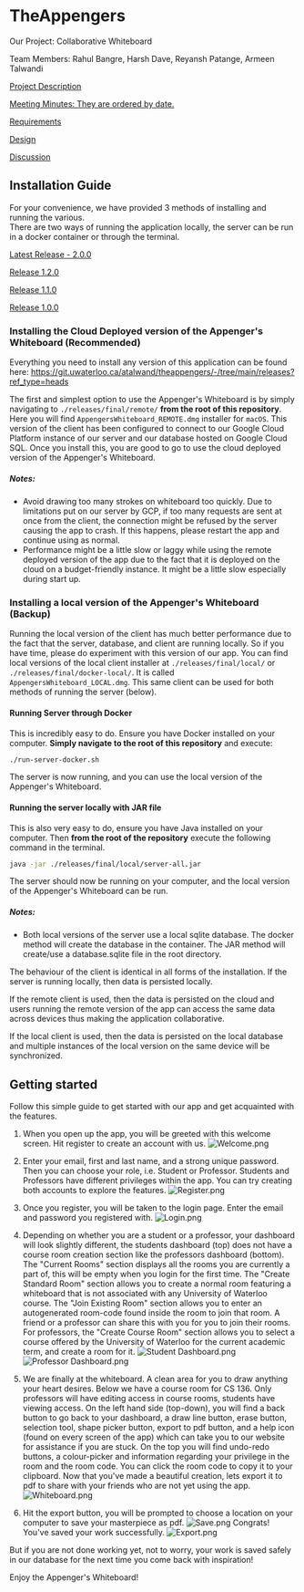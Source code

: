 # TheAppengers

Our Project: Collaborative Whiteboard 

Team Members: Rahul Bangre, Harsh Dave, Reyansh Patange, Armeen Talwandi

[Project Description](https://git.uwaterloo.ca/atalwand/theappengers/-/wikis/Project-Description)

[Meeting Minutes: They are ordered by date.](https://git.uwaterloo.ca/atalwand/theappengers/-/wikis/Meeting-Minutes)

[Requirements](https://git.uwaterloo.ca/atalwand/theappengers/-/wikis/Requirements)

[Design](https://git.uwaterloo.ca/atalwand/theappengers/-/wikis/Design)

[Discussion](https://git.uwaterloo.ca/atalwand/theappengers/-/wikis/Discussion)

## Installation Guide
For your convenience, we have provided 3 methods of installing and running the various.  
There are two ways of running the application locally, the server can be run in a docker container or through the terminal.  

[Latest Release - 2.0.0](https://git.uwaterloo.ca/atalwand/theappengers/-/releases/2.0.0)

[Release 1.2.0](https://git.uwaterloo.ca/atalwand/theappengers/-/releases/1.2.0)

[Release 1.1.0](https://git.uwaterloo.ca/atalwand/theappengers/-/releases/1.1.0)

[Release 1.0.0](https://git.uwaterloo.ca/atalwand/theappengers/-/releases/1.0.0)


### Installing the Cloud Deployed version of the Appenger's Whiteboard (Recommended)

Everything you need to install any version of this application can be found here: https://git.uwaterloo.ca/atalwand/theappengers/-/tree/main/releases?ref_type=heads

The first and simplest option to use the Appenger's Whiteboard is by simply navigating to
`./releases/final/remote/` **from the root of this repository**. Here you will find `AppengersWhiteboard_REMOTE.dmg` installer for `macOS`. This version of the client has
been configured to connect to our Google Cloud Platform instance of our server and our database hosted on Google Cloud SQL. 
Once you install this, you are good to go to use the cloud deployed version of the Appenger's Whiteboard.

##### Notes: 
- Avoid drawing too many strokes on whiteboard too quickly. Due to limitations put on our server by GCP, if too many requests are sent at once from the client, the connection might be refused by the server causing the app to crash. If this happens, please restart the app and continue using as normal.
- Performance might be a little slow or laggy while using the remote deployed version of the app due to the fact that it is deployed on the cloud on a budget-friendly instance. It might be a little slow especially during start up. 

### Installing a local version of the Appenger's Whiteboard (Backup)

Running the local version of the client has much better performance due to the fact that the server, database, and client are running locally. So if you have time, please do experiment with this version of our app.
You can find local versions of the local client installer at `./releases/final/local/` or `./releases/final/docker-local/`. It is called `AppengersWhiteboard_LOCAL.dmg`. This same client can be used for both methods of running the server (below).

#### Running Server through Docker
This is incredibly easy to do. Ensure you have Docker installed on your computer. **Simply navigate to the root of this repository** and execute:
```bash
./run-server-docker.sh
```
The server is now running, and you can use the local version of the Appenger's Whiteboard.

#### Running the server locally with JAR file
This is also very easy to do, ensure you have Java installed on your computer. Then **from the root of the repository** execute the following command in the terminal.
```bash
java -jar ./releases/final/local/server-all.jar
```
The server should now be running on your computer, and the local version of the Appenger's Whiteboard can be run.

##### Notes:
- Both local versions of the server use a local sqlite database. The docker method will create the database in the container. The JAR method will create/use a database.sqlite file in the root directory.

The behaviour of the client is identical in all forms of the installation. If the server is running locally, then data is persisted locally.  

If the remote client is used, then the data is persisted on the cloud and users running the remote version of the app can access the same data across devices thus making the application collaborative.  

If the local client is used, then the data is persisted on the local database and multiple instances of the local version on the same device will be synchronized.


## Getting started
Follow this simple guide to get started with our app and get acquainted with the features. 

1. When you open up the app, you will be greeted with this welcome screen. Hit register to create an account with us.
![Welcome.png](..%2F..%2F..%2F..%2F..%2F..%2F..%2FScreenshots%2FWelcome.png)  
  

2. Enter your email, first and last name, and a strong unique password. Then you can choose your role, i.e. Student or Professor. 
Students and Professors have different privileges within the app. You can try creating both accounts to explore the features.
![Register.png](..%2F..%2F..%2F..%2F..%2F..%2F..%2FScreenshots%2FRegister.png)
  

3. Once you register, you will be taken to the login page. Enter the email and password you registered with.
![Login.png](..%2F..%2F..%2F..%2F..%2F..%2F..%2FScreenshots%2FLogin.png)


4. Depending on whether you are a student or a professor, your dashboard will look slightly different, 
the students dashboard (top) does not have a course room creation section like the professors dashboard (bottom).
The "Current Rooms" section displays all the rooms you are currently a part of, this will be empty when you login for the first time.
The "Create Standard Room" section allows you to create a normal room featuring a whiteboard that is not associated with any University of Waterloo course.
The "Join Existing Room" section allows you to enter an autogenerated room-code found inside the room to join that room. A friend or a professor can share this with you for you to join their rooms.
For professors, the "Create Course Room" section allows you to select a course offered by the University of Waterloo for the current academic term, and create a room for it.
![Student Dashboard.png](..%2F..%2F..%2F..%2F..%2F..%2F..%2FScreenshots%2FStudent%20Dashboard.png)
![Professor Dashboard.png](..%2F..%2F..%2F..%2F..%2F..%2F..%2FScreenshots%2FProfessor%20Dashboard.png)


5. We are finally at the whiteboard. A clean area for you to draw anything your heart desires.
Below we have a course room for CS 136. Only professors will have editing access in course rooms, students have viewing access. 
On the left hand side (top-down), you will find a back button to go back to your dashboard, a draw line button, erase button, selection tool, shape picker button, 
export to pdf button, and a help icon (found on every screen of the app) which can take you to our website for assistance if you are stuck.
On the top you will find undo-redo buttons, a colour-picker and information regarding your privilege in the room and the room code. 
You can click the room code to copy it to your clipboard. Now that you've made a beautiful creation, lets export it to pdf to share with your friends who are not yet using the app.
![Whiteboard.png](..%2F..%2F..%2F..%2F..%2F..%2F..%2FScreenshots%2FWhiteboard.png)


6. Hit the export button, you will be prompted to choose a location on your computer to save your masterpiece as pdf.
![Save.png](..%2F..%2F..%2F..%2F..%2F..%2F..%2FScreenshots%2FSave.png)
Congrats! You've saved your work successfully.
![Export.png](..%2F..%2F..%2F..%2F..%2F..%2F..%2FScreenshots%2FExport.png)


But if you are not done working yet, not to worry, your work is saved safely in our database for the next time you come back with inspiration!

Enjoy the Appenger's Whiteboard!

[//]: # ()
[//]: # (To make it easy for you to get started with GitLab, here's a list of recommended next steps.)

[//]: # ()
[//]: # (Already a pro? Just edit this README.md and make it your own. Want to make it easy? [Use the template at the bottom]&#40;#editing-this-readme&#41;!)

[//]: # ()
[//]: # (## Add your files)

[//]: # ()
[//]: # (- [ ] [Create]&#40;https://docs.gitlab.com/ee/user/project/repository/web_editor.html#create-a-file&#41; or [upload]&#40;https://docs.gitlab.com/ee/user/project/repository/web_editor.html#upload-a-file&#41; files)

[//]: # (- [ ] [Add files using the command line]&#40;https://docs.gitlab.com/ee/gitlab-basics/add-file.html#add-a-file-using-the-command-line&#41; or push an existing Git repository with the following command:)

[//]: # ()
[//]: # (```)

[//]: # (cd existing_repo)

[//]: # (git remote add origin https://git.uwaterloo.ca/atalwand/theappengers.git)

[//]: # (git branch -M main)

[//]: # (git push -uf origin main)

[//]: # (```)

[//]: # ()
[//]: # (## Integrate with your tools)

[//]: # ()
[//]: # (- [ ] [Set up project integrations]&#40;https://git.uwaterloo.ca/atalwand/theappengers/-/settings/integrations&#41;)

[//]: # ()
[//]: # (## Collaborate with your team)

[//]: # ()
[//]: # (- [ ] [Invite team members and collaborators]&#40;https://docs.gitlab.com/ee/user/project/members/&#41;)

[//]: # (- [ ] [Create a new merge request]&#40;https://docs.gitlab.com/ee/user/project/merge_requests/creating_merge_requests.html&#41;)

[//]: # (- [ ] [Automatically close issues from merge requests]&#40;https://docs.gitlab.com/ee/user/project/issues/managing_issues.html#closing-issues-automatically&#41;)

[//]: # (- [ ] [Enable merge request approvals]&#40;https://docs.gitlab.com/ee/user/project/merge_requests/approvals/&#41;)

[//]: # (- [ ] [Set auto-merge]&#40;https://docs.gitlab.com/ee/user/project/merge_requests/merge_when_pipeline_succeeds.html&#41;)

[//]: # ()
[//]: # (## Test and Deploy)

[//]: # ()
[//]: # (Use the built-in continuous integration in GitLab.)

[//]: # ()
[//]: # (- [ ] [Get started with GitLab CI/CD]&#40;https://docs.gitlab.com/ee/ci/quick_start/index.html&#41;)

[//]: # (- [ ] [Analyze your code for known vulnerabilities with Static Application Security Testing&#40;SAST&#41;]&#40;https://docs.gitlab.com/ee/user/application_security/sast/&#41;)

[//]: # (- [ ] [Deploy to Kubernetes, Amazon EC2, or Amazon ECS using Auto Deploy]&#40;https://docs.gitlab.com/ee/topics/autodevops/requirements.html&#41;)

[//]: # (- [ ] [Use pull-based deployments for improved Kubernetes management]&#40;https://docs.gitlab.com/ee/user/clusters/agent/&#41;)

[//]: # (- [ ] [Set up protected environments]&#40;https://docs.gitlab.com/ee/ci/environments/protected_environments.html&#41;)

[//]: # ()
[//]: # (***)


